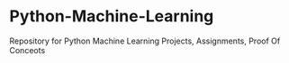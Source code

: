 # Python-Machine-Learning
Repository for Python Machine Learning Projects, Assignments, Proof Of Conceots

